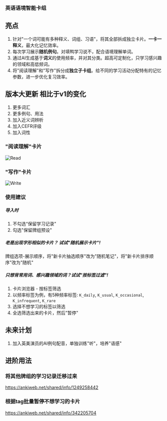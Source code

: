 ### 英语语境智能卡组

## 亮点
1. 针对"一个词可能有多种释义、词组、习语"，将其全部拆成独立卡片。**一卡一释义**，最大化记忆效率。
2. 每次学习展示**随机例句**。对填鸭学习说不，配合语境理解单词。
3. 通过AI生成基于**词义**的使用频率，并对其分类。超高可定制化，只学习感兴趣的领域和高低频词。
4. 将"阅读理解"和"写作"拆分成**独立子卡组**。给不同的学习活动分配特有的记忆参数，进一步优化复习效率。

## 版本大更新 相比于v1的变化
1. 更多词汇
2. 更多例句、用法
3. 加入近义词辨析
4. 加入CEFR评级
5. 加入词性

### "阅读理解"卡片
![Read](https://i.postimg.cc/CLzKL36h/v2-read.png)
### "写作"卡片
![Write](https://i.postimg.cc/3JVxytPg/v2-write.png)

### 使用建议
##### 导入时
1. 不勾选“保留学习记录"
2. 勾选"保留牌组预设"
##### 老是出现字形相似的卡片？ 试试"随机展示卡片”!
牌组选项-展示顺序，将"新卡片抽选顺序"改为"随机笔记"，将"新卡片排序顺序"改为"随机"
##### 只想背常用词、感兴趣领域的词？试试"按标签过滤"!
1. 卡片浏览器 - 按标签筛选
2. 以频率标签为例，有5种频率标签: `K_daily`, `K_usual`, `K_occasional`, `K_infrequent`, `K_rare`
3. 选择不想学习的标签以筛选
4. 全选筛选出来的卡片，然后"暂停"


## 未来计划
1. 加入英美演员的AI例句配音，单独训练"听"，培养"语感"

## 进阶用法
### 将其他牌组的学习记录迁移过来
https://ankiweb.net/shared/info/1249258442

### 根据tag批量暂停不想学习的卡片
https://ankiweb.net/shared/info/342205704
